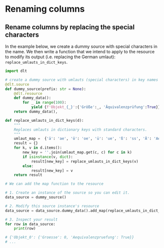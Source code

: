 # Renaming columns

## Rename columns by replacing the special characters

In the example below, we create a dummy source with special characters in the name.
We then write a function that we intend to apply to the resource to modify its output (i.e. replacing the German umlaut): `replace_umlauts_in_dict_keys`.

```python
import dlt

# create a dummy source with umlauts (special characters) in key names (um)
@dlt.source
def dummy_source(prefix: str = None):
    @dlt.resource
    def dummy_data():
        for _ in range(100):
            yield {f'Objekt_{_}':{'Größe':_, 'Äquivalenzprüfung':True}}
    return dummy_data(),

def replace_umlauts_in_dict_keys(d):
    """
    Replaces umlauts in dictionary keys with standard characters.
    """
    umlaut_map =  {'ä': 'ae', 'ö': 'oe', 'ü': 'ue', 'ß': 'ss', 'Ä': 'Ae', 'Ö': 'Oe', 'Ü': 'Ue'}
    result = {}
    for k, v in d.items():
        new_key = ''.join(umlaut_map.get(c, c) for c in k)
        if isinstance(v, dict):
            result[new_key] = replace_umlauts_in_dict_keys(v)
        else:
            result[new_key] = v
    return result

# We can add the map function to the resource

# 1. Create an instance of the source so you can edit it.
data_source = dummy_source()

# 2. Modify this source instance's resource
data_source = data_source.dummy_data().add_map(replace_umlauts_in_dict_keys)

# 3. Inspect your result
for row in data_source:
    print(row)

# {'Objekt_0': {'Groesse': 0, 'Aequivalenzpruefung': True}}
# ...
```

